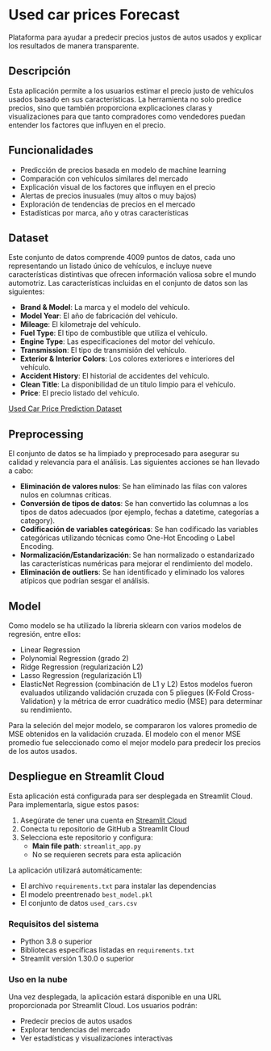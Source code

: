 # Used car prices Forecast
Plataforma para ayudar a predecir precios justos de autos usados y explicar los resultados de manera transparente.

## Descripción
Esta aplicación permite a los usuarios estimar el precio justo de vehículos usados basado en sus características. La herramienta no solo predice precios, sino que también proporciona explicaciones claras y visualizaciones para que tanto compradores como vendedores puedan entender los factores que influyen en el precio.

## Funcionalidades
- Predicción de precios basada en modelo de machine learning
- Comparación con vehículos similares del mercado
- Explicación visual de los factores que influyen en el precio
- Alertas de precios inusuales (muy altos o muy bajos)
- Exploración de tendencias de precios en el mercado
- Estadísticas por marca, año y otras características

## Dataset
Este conjunto de datos comprende 4009 puntos de datos, cada uno representando un listado único de vehículos, e incluye nueve características distintivas que ofrecen información valiosa sobre el mundo automotriz.
Las características incluidas en el conjunto de datos son las siguientes:
- **Brand & Model**: La marca y el modelo del vehículo.  
- **Model Year**: El año de fabricación del vehículo.  
- **Mileage**: El kilometraje del vehículo.  
- **Fuel Type**: El tipo de combustible que utiliza el vehículo.  
- **Engine Type**: Las especificaciones del motor del vehículo.  
- **Transmission**: El tipo de transmisión del vehículo.  
- **Exterior & Interior Colors**: Los colores exteriores e interiores del vehículo.  
- **Accident History**: El historial de accidentes del vehículo.  
- **Clean Title**: La disponibilidad de un título limpio para el vehículo.  
- **Price**: El precio listado del vehículo.  

[Used Car Price Prediction Dataset](https://www.kaggle.com/datasets/taeefnajib/used-car-price-prediction-dataset/data)

## Preprocessing
El conjunto de datos se ha limpiado y preprocesado para asegurar su calidad y relevancia para el análisis. Las siguientes acciones se han llevado a cabo:
- **Eliminación de valores nulos**: Se han eliminado las filas con valores nulos en columnas críticas.
- **Conversión de tipos de datos**: Se han convertido las columnas a los tipos de datos adecuados (por ejemplo, fechas a datetime, categorías a category).
- **Codificación de variables categóricas**: Se han codificado las variables categóricas utilizando técnicas como One-Hot Encoding o Label Encoding.
- **Normalización/Estandarización**: Se han normalizado o estandarizado las características numéricas para mejorar el rendimiento del modelo.
- **Eliminación de outliers**: Se han identificado y eliminado los valores atípicos que podrían sesgar el análisis.


## Model
Como modelo se ha utilizado la libreria sklearn con varios modelos de regresión, entre ellos:
- Linear Regression
- Polynomial Regression (grado 2)
- Ridge Regression (regularización L2)
- Lasso Regression (regularización L1)
- ElasticNet Regression (combinación de L1 y L2)
Estos modelos fueron evaluados utilizando validación cruzada con 5 pliegues (K-Fold Cross-Validation) y la métrica de error cuadrático medio (MSE) para determinar su rendimiento.

Para la seleción del mejor modelo, se compararon los valores promedio de MSE obtenidos en la validación cruzada. El modelo con el menor MSE promedio fue seleccionado como el mejor modelo para predecir los precios de los autos usados.

## Despliegue en Streamlit Cloud

Esta aplicación está configurada para ser desplegada en Streamlit Cloud. Para implementarla, sigue estos pasos:

1. Asegúrate de tener una cuenta en [Streamlit Cloud](https://streamlit.io/cloud)
2. Conecta tu repositorio de GitHub a Streamlit Cloud
3. Selecciona este repositorio y configura:
   - **Main file path**: `streamlit_app.py`
   - No se requieren secrets para esta aplicación

La aplicación utilizará automáticamente:
- El archivo `requirements.txt` para instalar las dependencias
- El modelo preentrenado `best_model.pkl` 
- El conjunto de datos `used_cars.csv`

### Requisitos del sistema

- Python 3.8 o superior
- Bibliotecas específicas listadas en `requirements.txt`
- Streamlit versión 1.30.0 o superior

### Uso en la nube

Una vez desplegada, la aplicación estará disponible en una URL proporcionada por Streamlit Cloud. Los usuarios podrán:
- Predecir precios de autos usados
- Explorar tendencias del mercado
- Ver estadísticas y visualizaciones interactivas
